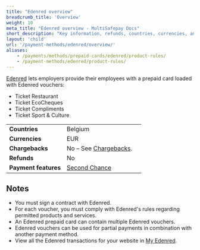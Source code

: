 ```yaml
---
title: "Edenred overview"
breadcrumb_title: 'Overview'
weight: 10
meta_title: "Edenred overview - MultiSafepay Docs"
short_description: "Key information, refunds, countries, currencies, and features"
layout: 'child'
url: '/payment-methods/edenred/overview/'
aliases:
    - /payments/methods/prepaid-cards/edenred/product-rules/
    - /payment-methods/edenred/product-rules/
---
```

[Edenred](https://www.edenred.be/nl) lets employers provide their employees with a prepaid card loaded with Edenred vouchers:  

- Ticket Restaurant
- Ticket EcoCheques
- Ticket Compliments
- Ticket Sport & Culture

|   |   |   |
|---|---|---|
| **Countries**  | Belgium  | 
| **Currencies** | EUR  | 
| **Chargebacks** | No – See [Chargebacks](/payments/chargebacks/). | 
| **Refunds** | No |
| **Payment features** | [Second Chance](/features/second-chance/) |

## Notes
  
- You must sign a contract with Edenred.
- For each voucher, you must comply with Edenred's rules regarding permitted products and services. 
- An Edenred prepaid card can contain multiple Edenred vouchers.
- Edenred vouchers can be used for partial payments in combination with another payment method.
- View all the Edenred transactions for your website in [My Edenred](https://myedenred.be).